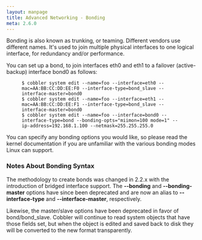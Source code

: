 ```yaml
---
layout: manpage
title: Advanced Networking - Bonding
meta: 2.6.0
---
```


<p>Bonding is also known as trunking, or teaming. Different vendors use different names. It's used to join multiple physical interfaces to one logical interface, for redundancy and/or performance.</p>

<p>You can set up a bond, to join interfaces eth0 and eth1 to a failover (active-backup) interface bond0 as follows:</p>

<p><figure class="highlight"><pre><code class="language-bash" data-lang="bash">$ cobbler system edit --name=foo --interface=eth0 --mac=AA:BB:CC:DD:EE:F0 --interface-type=bond_slave --interface-master=bond0
$ cobbler system edit --name=foo --interface=eth1 --mac=AA:BB:CC:DD:EE:F1 --interface-type=bond_slave --interface-master=bond0
$ cobbler system edit --name=foo --interface=bond0 --interface-type=bond --bonding-opts=&quot;miimon=100 mode=1&quot; --ip-address=192.168.1.100 --netmask=255.255.255.0</code></pre></figure></p>

<p>You can specify any bonding options you would like, so please read the kernel documentation if you are unfamiliar with the various bonding modes Linux can support.</p>

<h3>Notes About Bonding Syntax</h3>

<p>The methodology to create bonds was changed in 2.2.x with the introduction of bridged interface support. The <strong>--bonding</strong> and <strong>--bonding-master</strong> options have since been deprecated and are now an alias to <strong>--interface-type</strong> and <strong>--interface-master</strong>, respectively.</p>

<p>Likewise, the master/slave options have been deprecated in favor of bond/bond_slave. Cobbler will continue to read system objects that have those fields set, but when the object is edited and saved back to disk they will be converted to the new format transparently.</p>

